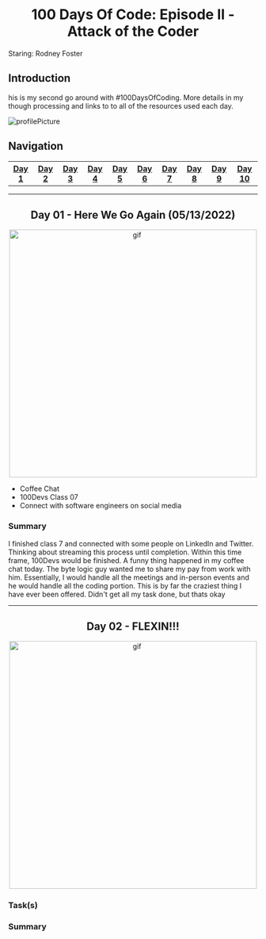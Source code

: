 <!--
Shortcut inline styles
  center element: align="center"
  anchor links: id="day##"
-->

<!--
  Notes:
    No google drive links will work for img elements.
-->
<h1 align="center"> 100 Days Of Code: Episode II - Attack of the Coder </h1>
<p> Staring: Rodney Foster </p>

<h2> Introduction </h2>
<p>his is my second go around with #100DaysOfCoding. More details in my though processing and links to to all of the resources used each day.</p>
<img src="https://drive.google.com/file/d/1yCpm8zdopy0kRBAPo3-lai4LbXNN_XsP/view" alt="profilePicture">
<div id="container">
  <nav>
    <h1> Navigation </h1>
    <table>
      <tr>
        <th><a href="#day1"> Day 1 </a></th>
        <th><a href="#day2"> Day 2 </a></th>
        <th><a href="#day3"> Day 3 </a></th>
        <th><a href="#day4"> Day 4 </a></th>
        <th><a href="#day5"> Day 5 </a></th>
        <th><a href="#day6"> Day 6 </a></th>
        <th><a href="#day7"> Day 7 </a></th>
        <th><a href="#day8"> Day 8 </a></th>
        <th><a href="#day9"> Day 9 </a></th>
        <th><a href="#day10"> Day 10 </a></th>
      </tr>
    </table>
  </nav>
  <hr>
    <h2 id="day1" align="center"> Day 01 - Here We Go Again (05/13/2022) </h2>
    <div id="gif-center" align="center">
      <img  src="https://c.tenor.com/jmiZ4AXO_DoAAAAC/here-we-go-again-gta.gif" alt="gif" height="500px" width="500px">
    </div>
 
  <ul>
    <li>Coffee Chat</li>
    <li>100Devs Class 07</li>
    <li>Connect with software engineers on social media</li>
  </ul>
    <h3> Summary </h3>
    <p> I finished class 7 and connected with some people on LinkedIn and Twitter. Thinking about streaming this    process until completion. Within this time frame, 100Devs would be finished. A funny thing happened in my coffee chat today. The byte logic guy wanted me to share my pay from work with him. Essentially, I would handle all the meetings and in-person events and he would handle all the coding portion. This is by far the craziest thing I have ever been offered. Didn't get all my task done, but thats okay
  </p>
  <hr>
    <h2 id="day2" align="center"> Day 02 - FLEXIN!!! </h2>
    <div id="gif-center" align="center">
      <img src="https://c.tenor.com/c-keT9-x2SgAAAAM/sponge-bob-square-pants-work-out.gif" alt="gif" height="500px" width="500px">
    </div>
   <h3> Task(s) </h3>
  
  <h3> Summary </h3>
  <p></p>
